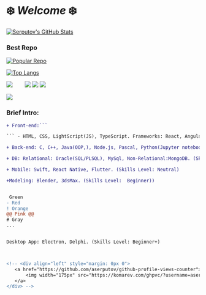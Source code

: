# ❄️ *Welcome* ❄️


[![Serputov's GitHub Stats](https://github-readme-stats.vercel.app/api?username=aserputov)](https://github.com/aserputov?tab=repositories)

### Best Repo
[![Popular Repo](https://github-readme-stats.vercel.app/api/pin/?username=aserputov&repo=QckStaticSiteGenerator)](https://github.com/aserputov/QckStaticSiteGenerator)

[![Top Langs](https://github-readme-stats.vercel.app/api/top-langs/?username=aserputov&langs_count=4)](https://github.com/aserputov/github-readme-stats)


[![](https://img.shields.io/badge/-JavaScript-green?logo=JavaScript&logoColor=white&style=flat)](https://www.https://www.javascript.com)&nbsp;&nbsp;&nbsp;&nbsp;&nbsp;&nbsp;&nbsp;
[![](https://img.shields.io/badge/-MongoDB-blue?logo=mongodb&logoColor=white&style=flat)](https://www.mongodb.com)
[![](https://img.shields.io/badge/-React-blue?logo=React&logoColor=white&style=flat)](https://www.reactjs.org)
[![](https://img.shields.io/badge/-Angular-blue?logo=angular&logoColor=white&style=flat)](https://www.angular.com)

[![](https://img.shields.io/badge/-Swift-green?logo=Swift&logoColor=white&style=flat)](https://www.swift.org)


### Brief Intro:

```diff
+ Front-end:``` 

``` - HTML, CSS, LightScript(JS), TypeScript. Frameworks: React, Angular,Vue,(Testing Lib). (Skills Level: Strong)

+ Back-end: C, C++, Java(OOP,), Node.js, Pascal, Python(Jupyter notebook). (Skills Level: Neutral/Strong)

+ DB: Relational: Oracle(SQL/PLSQL), MySql, Non-Relational:MongoDB. (Skills Level: Strong)

+ Mobile: Swift, React Native, Flutter. (Skills Level: Neutral)

+Modeling: Blender, 3dsMax. (Skills Level:  Beginner))


 Green
- Red
! Orange
@@ Pink @@
# Gray
...


Desktop App: Electron, Delphi. (Skills Level: Beginner+)



<!-- <div align="left" style="margin: 0px 0">
   <a href="https://github.com/aserputov/github-profile-views-counter">
       <img width="175px" src="https://komarev.com/ghpvc/?username=aserputov&color=green">
   </a>
</div> -->


